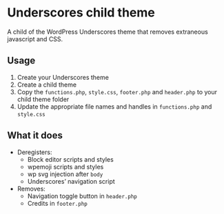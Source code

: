 # Underscores child theme

A child of the WordPress Underscores theme that removes extraneous javascript and CSS.

## Usage

1. Create your Underscores theme
2. Create a child theme
3. Copy the `functions.php`, `style.css`, `footer.php` and `header.php` to your child theme folder
4. Update the appropriate file names and handles in `functions.php` and `style.css`

## What it does

- Deregisters:
  - Block editor scripts and styles
  - wpemoji scripts and styles
  - wp svg injection after `body`
  - Underscores’ navigation script
- Removes:
  - Navigation toggle button in `header.php`
  - Credits in `footer.php`




